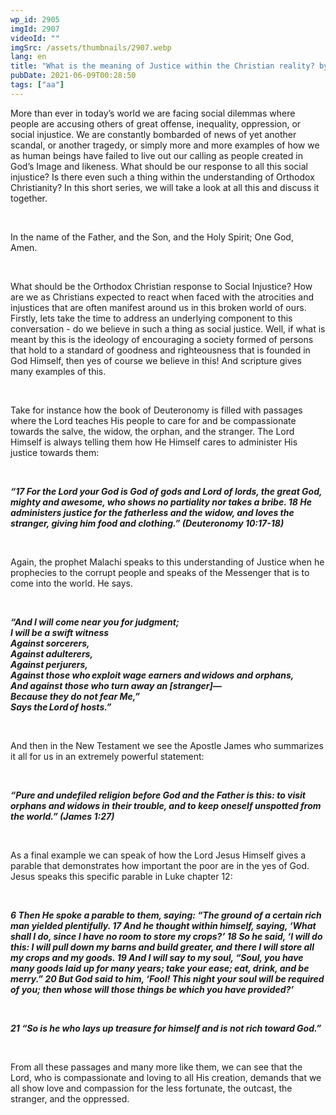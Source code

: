 ```yaml
---
wp_id: 2905
imgId: 2907
videoId: ""
imgSrc: /assets/thumbnails/2907.webp
lang: en
title: "What is the meaning of Justice within the Christian reality? by Fr. Anthony Mourad"
pubDate: 2021-06-09T00:28:50
tags: ["aa"]
---
```


<p><span data-contrast="auto">More than ever in today’s world we are facing social dilemmas where people are accusing others of great offense, inequality, oppression, or social injustice. We are constantly bombarded of news of yet another scandal, or another tragedy, or simply more and more examples of how we as human beings have failed to live out our calling as people created in God’s Image and likeness. What should be our response to all this social injustice? Is there even such a thing within the understanding of Orthodox Christianity? In this short series, we will take a look at all this and discuss it together. </span><span data-ccp-props="{&quot;201341983&quot;:0,&quot;335559739&quot;:200,&quot;335559740&quot;:276}"> </span></p>
<p>&nbsp;</p>
<p><span data-contrast="auto">In the name of the Father, and the Son, and the Holy Spirit; One God, Amen. </span><span data-ccp-props="{&quot;201341983&quot;:0,&quot;335559739&quot;:200,&quot;335559740&quot;:276}"> </span></p>
<p><span data-ccp-props="{&quot;201341983&quot;:0,&quot;335559739&quot;:200,&quot;335559740&quot;:276}"> </span></p>
<p><span data-contrast="auto">What should be the Orthodox Christian response to Social Injustice? How are we as Christians expected to react when faced with the atrocities and injustices that are often manifest around us in this broken world of ours. Firstly, lets take the time to address an underlying component to this conversation - do we believe in such a thing as social justice. Well, if what is meant by this is the ideology of encouraging a society formed of persons that hold to a standard of goodness and righteousness that is founded in God Himself, then yes of course we believe in this! And scripture gives many examples of this.</span><span data-ccp-props="{&quot;201341983&quot;:0,&quot;335559739&quot;:200,&quot;335559740&quot;:276}"> </span></p>
<p><span data-ccp-props="{&quot;201341983&quot;:0,&quot;335559739&quot;:200,&quot;335559740&quot;:276}"> </span></p>
<p><span data-contrast="auto">Take for instance how the book of Deuteronomy is filled with passages where the Lord teaches His people to care for and be compassionate towards the salve, the widow, the orphan, and the stranger. The Lord Himself is always telling them how He Himself cares to administer His justice towards them: </span><span data-ccp-props="{&quot;201341983&quot;:0,&quot;335559739&quot;:200,&quot;335559740&quot;:276}"> </span></p>
<p><span data-ccp-props="{&quot;201341983&quot;:0,&quot;335559739&quot;:200,&quot;335559740&quot;:276}"> </span></p>
<p><b><i><span data-contrast="auto">“17 For the Lord your God is God of gods and Lord of lords, the great God, mighty and awesome, who shows no partiality nor takes a bribe. 18 He administers justice for the fatherless and the widow, and loves the stranger, giving him food and clothing.” (Deuteronomy 10:17-18) </span></i></b><span data-ccp-props="{&quot;201341983&quot;:0,&quot;335559739&quot;:200,&quot;335559740&quot;:276}"> </span></p>
<p><span data-ccp-props="{&quot;201341983&quot;:0,&quot;335559739&quot;:200,&quot;335559740&quot;:276}"> </span></p>
<p><span data-contrast="auto">Again, the prophet Malachi speaks to this understanding of Justice when he prophecies to the corrupt people and speaks of the Messenger that is to come into the world. He says. </span><span data-ccp-props="{&quot;201341983&quot;:0,&quot;335559739&quot;:200,&quot;335559740&quot;:276}"> </span></p>
<p><span data-ccp-props="{&quot;201341983&quot;:0,&quot;335559739&quot;:200,&quot;335559740&quot;:276}"> </span></p>
<p><b><i><span data-contrast="auto">“And I will come near you for judgment;</span></i></b><br />
<b><i><span data-contrast="auto">I will be a swift witness</span></i></b><br />
<b><i><span data-contrast="auto">Against sorcerers,</span></i></b><br />
<b><i><span data-contrast="auto">Against adulterers,</span></i></b><br />
<b><i><span data-contrast="auto">Against perjurers,</span></i></b><br />
<b><i><span data-contrast="auto">Against those who exploit wage earners and widows and orphans,</span></i></b><br />
<b><i><span data-contrast="auto">And against those who turn away an [stranger]—</span></i></b><br />
<b><i><span data-contrast="auto">Because they do not fear Me,”</span></i></b><br />
<b><i><span data-contrast="auto">Says the Lord of hosts.”</span></i></b><span data-ccp-props="{&quot;201341983&quot;:0,&quot;335559739&quot;:200,&quot;335559740&quot;:276}"> </span></p>
<p><span data-ccp-props="{&quot;201341983&quot;:0,&quot;335559739&quot;:200,&quot;335559740&quot;:276}"> </span></p>
<p><span data-contrast="auto">And then in the New Testament we see the Apostle James who summarizes it all for us in an extremely powerful statement: </span><span data-ccp-props="{&quot;201341983&quot;:0,&quot;335559739&quot;:200,&quot;335559740&quot;:276}"> </span></p>
<p><span data-ccp-props="{&quot;201341983&quot;:0,&quot;335559739&quot;:200,&quot;335559740&quot;:276}"> </span></p>
<p><b><i><span data-contrast="auto">“Pure and undefiled religion before God and the Father is this: to visit orphans and widows in their trouble, and to keep oneself unspotted from the world.” (James 1:27) </span></i></b><span data-ccp-props="{&quot;201341983&quot;:0,&quot;335559739&quot;:200,&quot;335559740&quot;:276}"> </span></p>
<p><span data-ccp-props="{&quot;201341983&quot;:0,&quot;335559739&quot;:200,&quot;335559740&quot;:276}"> </span></p>
<p><span data-contrast="auto">As a final example we can speak of how the Lord Jesus Himself gives a parable that demonstrates how important the poor are in the yes of God. Jesus speaks this specific parable in Luke chapter 12: </span><span data-ccp-props="{&quot;201341983&quot;:0,&quot;335559739&quot;:200,&quot;335559740&quot;:276}"> </span></p>
<p><span data-ccp-props="{&quot;201341983&quot;:0,&quot;335559739&quot;:200,&quot;335559740&quot;:276}"> </span></p>
<p><b><i><span data-contrast="auto">6 Then He spoke a parable to them, saying: “The ground of a certain rich man yielded plentifully. 17 And he thought within himself, saying, ‘What shall I do, since I have no room to store my crops?’ 18 So he said, ‘I will do this: I will pull down my barns and build greater, and there I will store all my crops and my goods. 19 And I will say to my soul, “Soul, you have many goods laid up for many years; take your ease; eat, drink, and be merry.” 20 But God said to him, ‘Fool! This night your soul will be required of you; then whose will those things be which you have provided?’</span></i></b><span data-ccp-props="{&quot;201341983&quot;:0,&quot;335559739&quot;:200,&quot;335559740&quot;:276}"> </span></p>
<p><span data-ccp-props="{&quot;201341983&quot;:0,&quot;335559739&quot;:200,&quot;335559740&quot;:276}"> </span></p>
<p><b><i><span data-contrast="auto">21 “So is he who lays up treasure for himself and is not rich toward God.”</span></i></b><span data-ccp-props="{&quot;201341983&quot;:0,&quot;335559739&quot;:200,&quot;335559740&quot;:276}"> </span></p>
<p><span data-ccp-props="{&quot;201341983&quot;:0,&quot;335559739&quot;:200,&quot;335559740&quot;:276}"> </span></p>
<p><span data-contrast="auto">From all these passages and many more like them, we can see that the Lord, who is compassionate and loving to all His creation, demands that we all show love and compassion for the less fortunate, the outcast, the stranger, and the oppressed. </span><span data-ccp-props="{&quot;201341983&quot;:0,&quot;335559739&quot;:200,&quot;335559740&quot;:276}"> </span></p>
